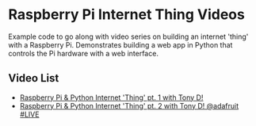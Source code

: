 # Raspberry Pi Internet Thing Videos
Example code to go along with video series on building an internet 'thing' with a Raspberry Pi.  Demonstrates building a web app in Python that controls the Pi hardware with a web interface.

## Video List
* [Raspberry Pi & Python Internet 'Thing' pt. 1 with Tony D!](https://www.youtube.com/watch?v=L55QYFnnrgo)
* [Raspberry Pi & Python Internet 'Thing' pt. 2 with Tony D! @adafruit #LIVE](https://www.youtube.com/watch?v=s1omSb9iwKE)
